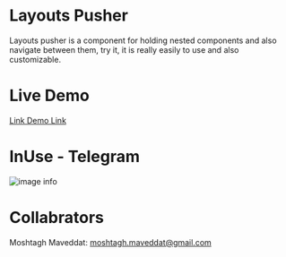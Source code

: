 # Layouts Pusher

Layouts pusher is a component for holding nested components and also navigate between them, try it, it is really easily to use and also customizable.

# Live Demo

[Link Demo Link](https://layouts-pusher.vercel.app/telegram-sidebar)

# InUse - Telegram

![image info](https://github.com/mahdirasti/layouts-pusher/raw/main/assets/telegram-sample.gif)

# Collabrators

Moshtagh Maveddat:
moshtagh.maveddat@gmail.com

